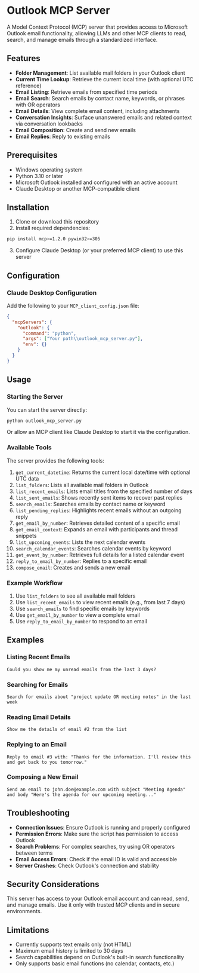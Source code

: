 # Outlook MCP Server

A Model Context Protocol (MCP) server that provides access to Microsoft Outlook email functionality, allowing LLMs and other MCP clients to read, search, and manage emails through a standardized interface.

## Features

- **Folder Management**: List available mail folders in your Outlook client
- **Current Time Lookup**: Retrieve the current local time (with optional UTC reference)
- **Email Listing**: Retrieve emails from specified time periods
- **Email Search**: Search emails by contact name, keywords, or phrases with OR operators
- **Email Details**: View complete email content, including attachments
- **Conversation Insights**: Surface unanswered emails and related context via conversation lookbacks
- **Email Composition**: Create and send new emails
- **Email Replies**: Reply to existing emails

## Prerequisites

- Windows operating system
- Python 3.10 or later
- Microsoft Outlook installed and configured with an active account
- Claude Desktop or another MCP-compatible client

## Installation

1. Clone or download this repository
2. Install required dependencies:

```bash
pip install mcp>=1.2.0 pywin32>=305
```

3. Configure Claude Desktop (or your preferred MCP client) to use this server

## Configuration

### Claude Desktop Configuration

Add the following to your `MCP_client_config.json` file:

```json
{
  "mcpServers": {
    "outlook": {
      "command": "python",
      "args": ["Your path\\outlook_mcp_server.py"],
      "env": {}
    }
  }
}
```


## Usage

### Starting the Server

You can start the server directly:

```bash
python outlook_mcp_server.py
```

Or allow an MCP client like Claude Desktop to start it via the configuration.

### Available Tools

The server provides the following tools:

1. `get_current_datetime`: Returns the current local date/time with optional UTC data
2. `list_folders`: Lists all available mail folders in Outlook
3. `list_recent_emails`: Lists email titles from the specified number of days
4. `list_sent_emails`: Shows recently sent items to recover past replies
5. `search_emails`: Searches emails by contact name or keyword
6. `list_pending_replies`: Highlights recent emails without an outgoing reply
7. `get_email_by_number`: Retrieves detailed content of a specific email
8. `get_email_context`: Expands an email with participants and thread snippets
9. `list_upcoming_events`: Lists the next calendar events
10. `search_calendar_events`: Searches calendar events by keyword
11. `get_event_by_number`: Retrieves full details for a listed calendar event
12. `reply_to_email_by_number`: Replies to a specific email
13. `compose_email`: Creates and sends a new email

### Example Workflow

1. Use `list_folders` to see all available mail folders
2. Use `list_recent_emails` to view recent emails (e.g., from last 7 days)
3. Use `search_emails` to find specific emails by keywords
4. Use `get_email_by_number` to view a complete email
5. Use `reply_to_email_by_number` to respond to an email

## Examples

### Listing Recent Emails
```
Could you show me my unread emails from the last 3 days?
```

### Searching for Emails
```
Search for emails about "project update OR meeting notes" in the last week
```

### Reading Email Details
```
Show me the details of email #2 from the list
```

### Replying to an Email
```
Reply to email #3 with: "Thanks for the information. I'll review this and get back to you tomorrow."
```

### Composing a New Email
```
Send an email to john.doe@example.com with subject "Meeting Agenda" and body "Here's the agenda for our upcoming meeting..."
```

## Troubleshooting

- **Connection Issues**: Ensure Outlook is running and properly configured
- **Permission Errors**: Make sure the script has permission to access Outlook
- **Search Problems**: For complex searches, try using OR operators between terms
- **Email Access Errors**: Check if the email ID is valid and accessible
- **Server Crashes**: Check Outlook's connection and stability

## Security Considerations

This server has access to your Outlook email account and can read, send, and manage emails. Use it only with trusted MCP clients and in secure environments.

## Limitations

- Currently supports text emails only (not HTML)
- Maximum email history is limited to 30 days
- Search capabilities depend on Outlook's built-in search functionality
- Only supports basic email functions (no calendar, contacts, etc.)
